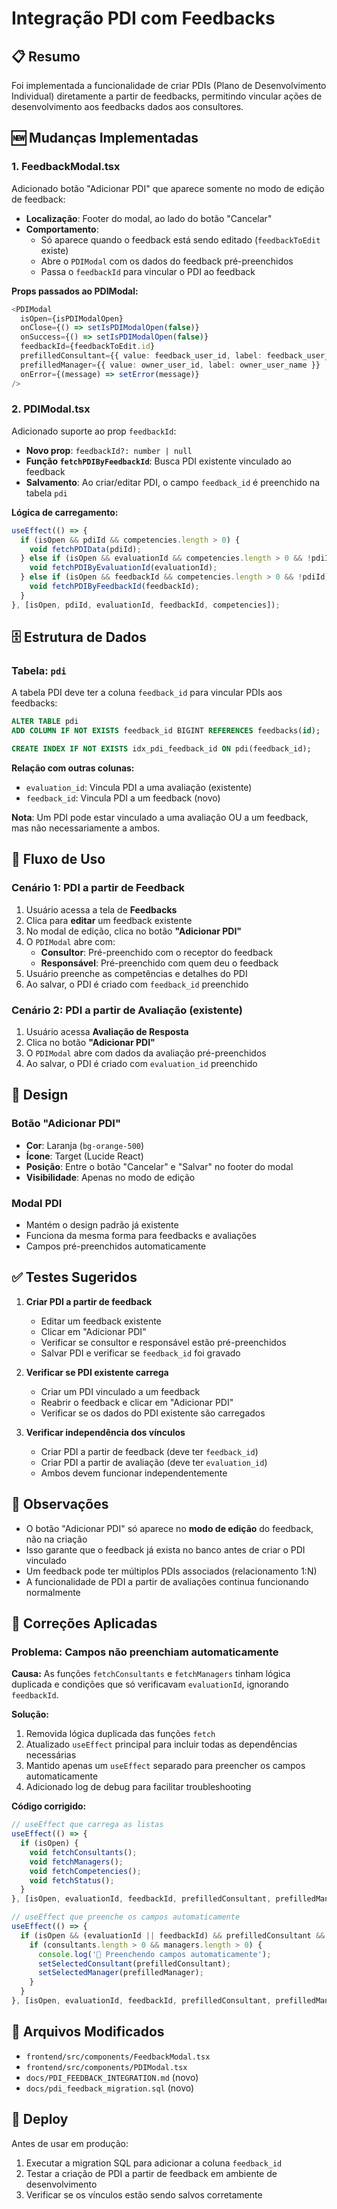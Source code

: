 # Integração PDI com Feedbacks

## 📋 Resumo

Foi implementada a funcionalidade de criar PDIs (Plano de Desenvolvimento Individual) diretamente a partir de feedbacks, permitindo vincular ações de desenvolvimento aos feedbacks dados aos consultores.

## 🆕 Mudanças Implementadas

### 1. **FeedbackModal.tsx**

Adicionado botão "Adicionar PDI" que aparece somente no modo de edição de feedback:

- **Localização**: Footer do modal, ao lado do botão "Cancelar"
- **Comportamento**: 
  - Só aparece quando o feedback está sendo editado (`feedbackToEdit` existe)
  - Abre o `PDIModal` com os dados do feedback pré-preenchidos
  - Passa o `feedbackId` para vincular o PDI ao feedback

**Props passados ao PDIModal:**
```typescript
<PDIModal
  isOpen={isPDIModalOpen}
  onClose={() => setIsPDIModalOpen(false)}
  onSuccess={() => setIsPDIModalOpen(false)}
  feedbackId={feedbackToEdit.id}
  prefilledConsultant={{ value: feedback_user_id, label: feedback_user_name }}
  prefilledManager={{ value: owner_user_id, label: owner_user_name }}
  onError={(message) => setError(message)}
/>
```

### 2. **PDIModal.tsx**

Adicionado suporte ao prop `feedbackId`:

- **Novo prop**: `feedbackId?: number | null`
- **Função `fetchPDIByFeedbackId`**: Busca PDI existente vinculado ao feedback
- **Salvamento**: Ao criar/editar PDI, o campo `feedback_id` é preenchido na tabela `pdi`

**Lógica de carregamento:**
```typescript
useEffect(() => {
  if (isOpen && pdiId && competencies.length > 0) {
    void fetchPDIData(pdiId);
  } else if (isOpen && evaluationId && competencies.length > 0 && !pdiId) {
    void fetchPDIByEvaluationId(evaluationId);
  } else if (isOpen && feedbackId && competencies.length > 0 && !pdiId) {
    void fetchPDIByFeedbackId(feedbackId);
  }
}, [isOpen, pdiId, evaluationId, feedbackId, competencies]);
```

## 🗄️ Estrutura de Dados

### Tabela: `pdi`

A tabela PDI deve ter a coluna `feedback_id` para vincular PDIs aos feedbacks:

```sql
ALTER TABLE pdi 
ADD COLUMN IF NOT EXISTS feedback_id BIGINT REFERENCES feedbacks(id);

CREATE INDEX IF NOT EXISTS idx_pdi_feedback_id ON pdi(feedback_id);
```

**Relação com outras colunas:**
- `evaluation_id`: Vincula PDI a uma avaliação (existente)
- `feedback_id`: Vincula PDI a um feedback (novo)

**Nota**: Um PDI pode estar vinculado a uma avaliação OU a um feedback, mas não necessariamente a ambos.

## 🔄 Fluxo de Uso

### Cenário 1: PDI a partir de Feedback

1. Usuário acessa a tela de **Feedbacks**
2. Clica para **editar** um feedback existente
3. No modal de edição, clica no botão **"Adicionar PDI"**
4. O `PDIModal` abre com:
   - **Consultor**: Pré-preenchido com o receptor do feedback
   - **Responsável**: Pré-preenchido com quem deu o feedback
5. Usuário preenche as competências e detalhes do PDI
6. Ao salvar, o PDI é criado com `feedback_id` preenchido

### Cenário 2: PDI a partir de Avaliação (existente)

1. Usuário acessa **Avaliação de Resposta**
2. Clica no botão **"Adicionar PDI"**
3. O `PDIModal` abre com dados da avaliação pré-preenchidos
4. Ao salvar, o PDI é criado com `evaluation_id` preenchido

## 🎨 Design

### Botão "Adicionar PDI"

- **Cor**: Laranja (`bg-orange-500`)
- **Ícone**: Target (Lucide React)
- **Posição**: Entre o botão "Cancelar" e "Salvar" no footer do modal
- **Visibilidade**: Apenas no modo de edição

### Modal PDI

- Mantém o design padrão já existente
- Funciona da mesma forma para feedbacks e avaliações
- Campos pré-preenchidos automaticamente

## ✅ Testes Sugeridos

1. **Criar PDI a partir de feedback**
   - Editar um feedback existente
   - Clicar em "Adicionar PDI"
   - Verificar se consultor e responsável estão pré-preenchidos
   - Salvar PDI e verificar se `feedback_id` foi gravado

2. **Verificar se PDI existente carrega**
   - Criar um PDI vinculado a um feedback
   - Reabrir o feedback e clicar em "Adicionar PDI"
   - Verificar se os dados do PDI existente são carregados

3. **Verificar independência dos vínculos**
   - Criar PDI a partir de feedback (deve ter `feedback_id`)
   - Criar PDI a partir de avaliação (deve ter `evaluation_id`)
   - Ambos devem funcionar independentemente

## 📝 Observações

- O botão "Adicionar PDI" só aparece no **modo de edição** do feedback, não na criação
- Isso garante que o feedback já exista no banco antes de criar o PDI vinculado
- Um feedback pode ter múltiplos PDIs associados (relacionamento 1:N)
- A funcionalidade de PDI a partir de avaliações continua funcionando normalmente

## 🐛 Correções Aplicadas

### Problema: Campos não preenchiam automaticamente

**Causa:** As funções `fetchConsultants` e `fetchManagers` tinham lógica duplicada e condições que só verificavam `evaluationId`, ignorando `feedbackId`.

**Solução:**
1. Removida lógica duplicada das funções `fetch`
2. Atualizado `useEffect` principal para incluir todas as dependências necessárias
3. Mantido apenas um `useEffect` separado para preencher os campos automaticamente
4. Adicionado log de debug para facilitar troubleshooting

**Código corrigido:**
```typescript
// useEffect que carrega as listas
useEffect(() => {
  if (isOpen) {
    void fetchConsultants();
    void fetchManagers();
    void fetchCompetencies();
    void fetchStatus();
  }
}, [isOpen, evaluationId, feedbackId, prefilledConsultant, prefilledManager, pdiId]);

// useEffect que preenche os campos automaticamente
useEffect(() => {
  if (isOpen && (evaluationId || feedbackId) && prefilledConsultant && prefilledManager && !pdiId) {
    if (consultants.length > 0 && managers.length > 0) {
      console.log('🔄 Preenchendo campos automaticamente');
      setSelectedConsultant(prefilledConsultant);
      setSelectedManager(prefilledManager);
    }
  }
}, [isOpen, evaluationId, feedbackId, prefilledConsultant, prefilledManager, pdiId, consultants, managers]);
```

## 🔗 Arquivos Modificados

- `frontend/src/components/FeedbackModal.tsx`
- `frontend/src/components/PDIModal.tsx`
- `docs/PDI_FEEDBACK_INTEGRATION.md` (novo)
- `docs/pdi_feedback_migration.sql` (novo)

## 🚀 Deploy

Antes de usar em produção:

1. Executar a migration SQL para adicionar a coluna `feedback_id`
2. Testar a criação de PDI a partir de feedback em ambiente de desenvolvimento
3. Verificar se os vínculos estão sendo salvos corretamente

